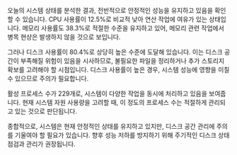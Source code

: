 오늘의 시스템 상태를 분석한 결과, 전반적으로 안정적인 성능을 유지하고 있음을 확인할 수 있습니다. CPU 사용률이 12.5%로 비교적 낮아 연산 작업에 여유가 있는 상태입니다. 메모리 사용률도 38.3%로 적절한 수준을 유지하고 있어, 메모리 관련 작업에서 병목 현상은 발생하지 않을 것으로 보입니다.

그러나 디스크 사용률이 80.4%로 상당히 높은 수준에 도달해 있습니다. 이는 디스크 공간이 부족해질 위험이 있음을 시사하므로, 불필요한 파일을 정리하거나 추가 스토리지 확보를 고려해야 할 시점입니다. 디스크 사용률이 높은 경우, 시스템 성능에 영향을 미칠 수 있으므로 주의가 필요합니다.

활성 프로세스 수가 229개로, 시스템이 다양한 작업을 동시에 처리하고 있음을 보여줍니다. 현재 시스템 자원 사용량을 고려할 때, 이 정도의 프로세스 수는 적절하게 관리되고 있는 것으로 판단됩니다.

종합적으로, 시스템은 현재 안정적인 상태를 유지하고 있지만, 디스크 공간 관리에 주의를 기울여야 할 필요가 있습니다. 향후 성능 저하를 방지하기 위해 주기적인 디스크 상태 점검과 관리가 권장됩니다.